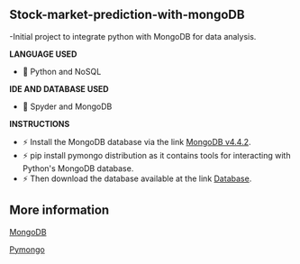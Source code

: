 ## Stock-market-prediction-with-mongoDB

-Initial project to integrate python with MongoDB for data analysis.

**LANGUAGE USED**
 - 💬 Python and NoSQL

**IDE AND DATABASE USED**
 - 🌱 Spyder and MongoDB

**INSTRUCTIONS**
 - ⚡ Install the MongoDB database via the link [MongoDB v4.4.2](https://www.mongodb.com/cloud/atlas).
 - ⚡ pip install pymongo distribution as it contains tools for interacting with Python's MongoDB database.
 - ⚡ Then download the database available at the link [Database](https://drive.google.com/drive/folders/1zCOcmA1krJp742RdliqYLndxCmqkfyma?usp=sharing). 

## More information

[MongoDB](https://www.mongodb.com/)

[Pymongo](https://pypi.org/project/pymongo/)
